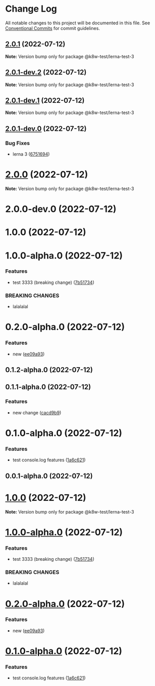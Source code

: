# Change Log

All notable changes to this project will be documented in this file.
See [Conventional Commits](https://conventionalcommits.org) for commit guidelines.

## [2.0.1](https://github.com/k8w/lerna-test/compare/v2.0.1-dev.2...v2.0.1) (2022-07-12)

**Note:** Version bump only for package @k8w-test/lerna-test-3





## [2.0.1-dev.2](https://github.com/k8w/lerna-test/compare/v2.0.1-dev.1...v2.0.1-dev.2) (2022-07-12)

**Note:** Version bump only for package @k8w-test/lerna-test-3





## [2.0.1-dev.1](https://github.com/k8w/lerna-test/compare/v2.0.1-dev.0...v2.0.1-dev.1) (2022-07-12)

**Note:** Version bump only for package @k8w-test/lerna-test-3





## [2.0.1-dev.0](https://github.com/k8w/lerna-test/compare/v1.0.0...v2.0.1-dev.0) (2022-07-12)


### Bug Fixes

* lerna 3 ([6751694](https://github.com/k8w/lerna-test/commit/6751694485d0f0025af49c3a97931de0bcca7e0e))





# [2.0.0](https://github.com/k8w/lerna-test/compare/@k8w-test/lerna-test-3@2.0.0-dev.0...@k8w-test/lerna-test-3@2.0.0) (2022-07-12)

**Note:** Version bump only for package @k8w-test/lerna-test-3





# 2.0.0-dev.0 (2022-07-12)



# 1.0.0 (2022-07-12)



# 1.0.0-alpha.0 (2022-07-12)


### Features

* test 3333 (breaking change) ([7b51734](https://github.com/k8w/lerna-test/commit/7b517346232e6a9ddae2ab87257a85fe8263c449))


### BREAKING CHANGES

* lalalalal



# 0.2.0-alpha.0 (2022-07-12)


### Features

* new ([ee09a93](https://github.com/k8w/lerna-test/commit/ee09a9347b19cc7efec3c9a67bdd39e040e1c665))



## 0.1.2-alpha.0 (2022-07-12)



## 0.1.1-alpha.0 (2022-07-12)


### Features

* new change ([cacd9b9](https://github.com/k8w/lerna-test/commit/cacd9b9f30173d4389a5c49499771f8fffc13482))



# 0.1.0-alpha.0 (2022-07-12)


### Features

* test console.log features ([1a6c621](https://github.com/k8w/lerna-test/commit/1a6c6212570d0ace04c994d51ea78399ae13111a))



## 0.0.1-alpha.0 (2022-07-12)





# [1.0.0](https://github.com/k8w/lerna-test/compare/v1.0.0-alpha.1...v1.0.0) (2022-07-12)

**Note:** Version bump only for package @k8w-test/lerna-test-3






# [1.0.0-alpha.0](https://github.com/k8w/lerna-test/compare/v0.2.0-alpha.0...v1.0.0-alpha.0) (2022-07-12)


### Features

* test 3333 (breaking change) ([7b51734](https://github.com/k8w/lerna-test/commit/7b517346232e6a9ddae2ab87257a85fe8263c449))


### BREAKING CHANGES

* lalalalal





# [0.2.0-alpha.0](https://github.com/k8w/lerna-test/compare/v0.1.2-alpha.0...v0.2.0-alpha.0) (2022-07-12)


### Features

* new ([ee09a93](https://github.com/k8w/lerna-test/commit/ee09a9347b19cc7efec3c9a67bdd39e040e1c665))





# [0.1.0-alpha.0](https://github.com/k8w/lerna-test/compare/v0.0.1-alpha.0...v0.1.0-alpha.0) (2022-07-12)


### Features

* test console.log features ([1a6c621](https://github.com/k8w/lerna-test/commit/1a6c6212570d0ace04c994d51ea78399ae13111a))
